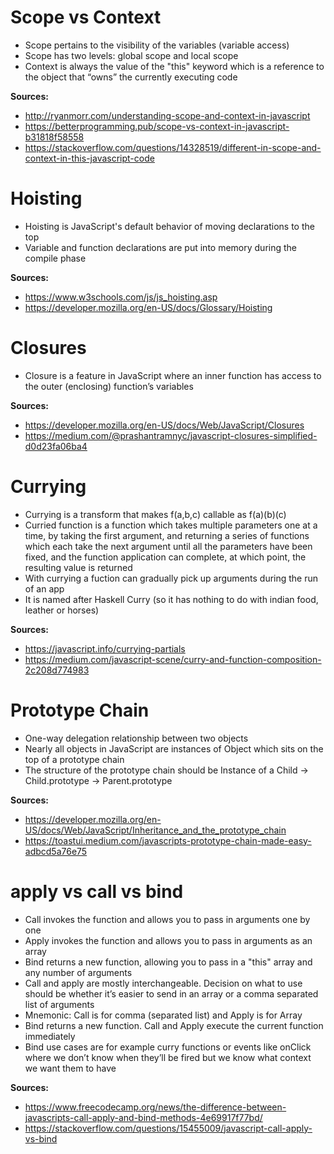 # Scope vs Context
- Scope pertains to the visibility of the variables (variable access)
- Scope has two levels: global scope and local scope
- Context is always the value of the "this" keyword which is a reference to the object that “owns” the currently executing code


**Sources:**
- http://ryanmorr.com/understanding-scope-and-context-in-javascript
- https://betterprogramming.pub/scope-vs-context-in-javascript-b31818f58558
- https://stackoverflow.com/questions/14328519/different-in-scope-and-context-in-this-javascript-code 


# Hoisting
- Hoisting is JavaScript's default behavior of moving declarations to the top
- Variable and function declarations are put into memory during the compile phase

**Sources:**
- https://www.w3schools.com/js/js_hoisting.asp
- https://developer.mozilla.org/en-US/docs/Glossary/Hoisting


# Closures
- Closure is a feature in JavaScript where an inner function has access to the outer (enclosing) function’s variables

**Sources:**
- https://developer.mozilla.org/en-US/docs/Web/JavaScript/Closures
- https://medium.com/@prashantramnyc/javascript-closures-simplified-d0d23fa06ba4 


# Currying
- Currying is a transform that makes f(a,b,c) callable as f(a)(b)(c)
- Curried function is a function which takes multiple parameters one at a time, by taking the first argument, and returning a series of functions which each take the next argument until all the parameters have been fixed, and the function application can complete, at which point, the resulting value is returned
- With currying a fuction can gradually pick up arguments during the run of an app
- It is named after Haskell Curry (so it has nothing to do with indian food, leather or horses)

**Sources:**
- https://javascript.info/currying-partials
- https://medium.com/javascript-scene/curry-and-function-composition-2c208d774983 


# Prototype Chain
- One-way delegation relationship between two objects
- Nearly all objects in JavaScript are instances of Object which sits on the top of a prototype chain
- The structure of the prototype chain should be Instance of a Child → Child.prototype → Parent.prototype

**Sources:**
- https://developer.mozilla.org/en-US/docs/Web/JavaScript/Inheritance_and_the_prototype_chain
- https://toastui.medium.com/javascripts-prototype-chain-made-easy-adbcd5a76e75


#  apply vs call vs bind
- Call invokes the function and allows you to pass in arguments one by one
- Apply invokes the function and allows you to pass in arguments as an array
- Bind returns a new function, allowing you to pass in a "this" array and any number of arguments
- Call and apply are mostly interchangeable. Decision on what to use should be whether it’s easier to send in an array or a comma separated list of arguments
- Mnemonic: Call is for comma (separated list) and Apply is for Array
- Bind returns a new function. Call and Apply execute the current function immediately
- Bind use cases are for example curry functions or events like onClick where we don’t know when they’ll be fired but we know what context we want them to have

**Sources:**
- https://www.freecodecamp.org/news/the-difference-between-javascripts-call-apply-and-bind-methods-4e69917f77bd/
- https://stackoverflow.com/questions/15455009/javascript-call-apply-vs-bind